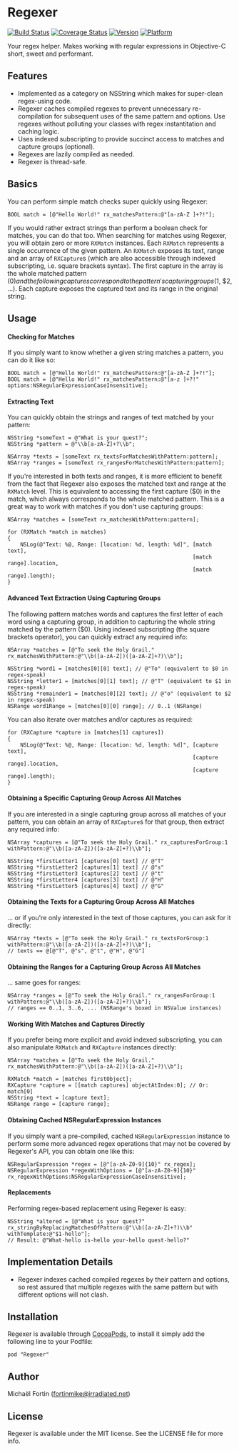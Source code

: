 # Regexer

[![Build Status](https://travis-ci.org/fortinmike/Regexer.svg?branch=master)](https://travis-ci.org/fortinmike/Regexer)
[![Coverage Status](https://coveralls.io/repos/fortinmike/Regexer/badge.png?branch=master)](https://coveralls.io/r/fortinmike/Regexer?branch=master)
[![Version](http://cocoapod-badges.herokuapp.com/v/Regexer/badge.png)](http://cocoadocs.org/docsets/Regexer)
[![Platform](http://cocoapod-badges.herokuapp.com/p/Regexer/badge.png)](http://cocoadocs.org/docsets/Regexer)

Your regex helper. Makes working with regular expressions in Objective-C short, sweet and performant.

## Features

- Implemented as a category on NSString which makes for super-clean regex-using code.
- Regexer caches compiled regexes to prevent unnecessary re-compilation for subsequent uses of the same pattern and options. Use regexes without polluting your classes with regex instantitation and caching logic.
- Uses indexed subscripting to provide succinct access to matches and capture groups (optional).
- Regexes are lazily compiled as needed.
- Regexer is thread-safe.

## Basics

You can perform simple match checks super quickly using Regexer:

```objc
BOOL match = [@"Hello World!" rx_matchesPattern:@"[a-zA-Z ]+?!"];
```

If you would rather extract strings than perform a boolean check for matches, you can do that too. When searching for matches using Regexer, you will obtain zero or more `RXMatch` instances. Each `RXMatch` represents a single occurrence of the given pattern. An `RXMatch` exposes its text, range and an array of `RXCapture`s (which are also accessible through indexed subscripting, i.e. square brackets syntax). The first capture in the array is the whole matched pattern ($0) and the following captures correspond to the pattern's capturing groups ($1, $2, ...). Each capture exposes the captured text and its range in the original string.

## Usage

#### Checking for Matches

If you simply want to know whether a given string matches a pattern, you can do it like so:

```objc
BOOL match = [@"Hello World!" rx_matchesPattern:@"[a-zA-Z ]+?!"];
BOOL match = [@"Hello World!" rx_matchesPattern:@"[a-z ]+?!" options:NSRegularExpressionCaseInsensitive];
```
	
#### Extracting Text

You can quickly obtain the strings and ranges of text matched by your pattern:

```objc
NSString *someText = @"What is your quest?";
NSString *pattern = @"\\b[a-zA-Z]+?\\b";

NSArray *texts = [someText rx_textsForMatchesWithPattern:pattern];
NSArray *ranges = [someText rx_rangesForMatchesWithPattern:pattern];
```

If you're interested in both texts and ranges, it is more efficient to benefit from the fact that Regexer also exposes the matched text and range at the `RXMatch` level. This is equivalent to accessing the first capture ($0) in the match, which always corresponds to the whole matched pattern. This is a great way to work with matches if you don't use capturing groups:

```objc
NSArray *matches = [someText rx_matchesWithPattern:pattern];

for (RXMatch *match in matches)
{
	NSLog(@"Text: %@, Range: [location: %d, length: %d]", [match text],
	                                                      [match range].location,
	                                                      [match range].length);
}
```

#### Advanced Text Extraction Using Capturing Groups

The following pattern matches words and captures the first letter of each word using a capturing group, in addition to capturing the whole string matched by the pattern ($0). Using indexed subscripting (the square brackets operator), you can quickly extract any required info:

```objc
NSArray *matches = [@"To seek the Holy Grail." rx_matchesWithPattern:@"\\b([a-zA-Z])([a-zA-Z]+?)\\b"];

NSString *word1 = [matches[0][0] text]; // @"To" (equivalent to $0 in regex-speak)
NSString *letter1 = [matches[0][1] text]; // @"T" (equivalent to $1 in regex-speak)
NSString *remainder1 = [matches[0][2] text]; // @"o" (equivalent to $2 in regex-speak)
NSRange word1Range = [matches[0][0] range]; // 0..1 (NSRange)
```

You can also iterate over matches and/or captures as required:

```objc
for (RXCapture *capture in [matches[1] captures])
{
	NSLog(@"Text: %@, Range: [location: %d, length: %d]", [capture text],
	                                                      [capture range].location,
	                                                      [capture range].length);
}
```

#### Obtaining a Specific Capturing Group Across All Matches

If you are interested in a single capturing group across all matches of your pattern, you can obtain an array of `RXCapture`s for that group, then extract any required info:

```objc
NSArray *captures = [@"To seek the Holy Grail." rx_capturesForGroup:1 withPattern:@"\\b([a-zA-Z])([a-zA-Z]+?)\\b"];
		
NSString *firstLetter1 [captures[0] text] // @"T"
NSString *firstLetter2 [captures[1] text] // @"s"
NSString *firstLetter3 [captures[2] text] // @"t"
NSString *firstLetter4 [captures[3] text] // @"H"
NSString *firstLetter5 [captures[4] text] // @"G"
```
	
#### Obtaining the Texts for a Capturing Group Across All Matches

... or if you're only interested in the text of those captures, you can ask for it directly:

```objc
NSArray *texts = [@"To seek the Holy Grail." rx_textsForGroup:1 withPattern:@"\\b([a-zA-Z])([a-zA-Z]+?)\\b"];
// texts == @[@"T", @"s", @"t", @"H", @"G"]
```
	
#### Obtaining the Ranges for a Capturing Group Across All Matches

... same goes for ranges:

```objc
NSArray *ranges = [@"To seek the Holy Grail." rx_rangesForGroup:1 withPattern:@"\\b([a-zA-Z])([a-zA-Z]+?)\\b"];
// ranges == 0..1, 3..6, ... (NSRange's boxed in NSValue instances)
```

#### Working With Matches and Captures Directly

If you prefer being more explicit and avoid indexed subscripting, you can also manipulate `RXMatch` and `RXCapture` instances directly:

```objc
NSArray *matches = [@"To seek the Holy Grail." rx_matchesWithPattern:@"\\b([a-zA-Z])([a-zA-Z]+?)\\b"];

RXMatch *match = [matches firstObject];
RXCapture *capture = [[match captures] objectAtIndex:0]; // Or: match[0]
NSString *text = [capture text];
NSRange range = [capture range];
```

#### Obtaining Cached NSRegularExpression Instances

If you simply want a pre-compiled, cached `NSRegularExpression` instance to perform some more advanced regex operations that may not be covered by Regexer's API, you can obtain one like this:

```objc
NSRegularExpression *regex = [@"[a-zA-Z0-9]{10}" rx_regex];
NSRegularExpression *regexWithOptions = [@"[a-zA-Z0-9]{10}" rx_regexWithOptions:NSRegularExpressionCaseInsensitive];
```

#### Replacements

Performing regex-based replacement using Regexer is easy:

```objc
NSString *altered = [@"What is your quest?" rx_stringByReplacingMatchesOfPattern:@"\\b([a-zA-Z]+?)\\b" withTemplate:@"$1-hello"];
// Result: @"What-hello is-hello your-hello quest-hello?"
```

## Implementation Details

- Regexer indexes cached compiled regexes by their pattern and options, so rest assured that multiple regexes with the same pattern but with different options will not clash.

## Installation

Regexer is available through [CocoaPods](http://cocoapods.org), to install
it simply add the following line to your Podfile:

    pod "Regexer"

## Author

Michaël Fortin (fortinmike@irradiated.net)

## License

Regexer is available under the MIT license. See the LICENSE file for more info.

